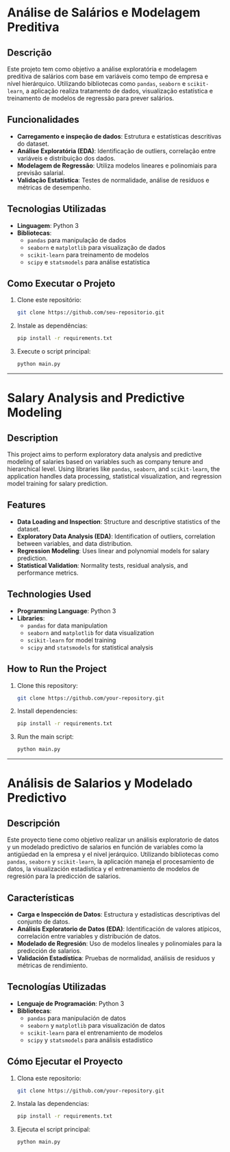 # Análise de Salários e Modelagem Preditiva

## Descrição

Este projeto tem como objetivo a análise exploratória e modelagem preditiva de salários com base em variáveis como tempo de empresa e nível hierárquico. Utilizando bibliotecas como `pandas`, `seaborn` e `scikit-learn`, a aplicação realiza tratamento de dados, visualização estatística e treinamento de modelos de regressão para prever salários.

## Funcionalidades

- **Carregamento e inspeção de dados**: Estrutura e estatísticas descritivas do dataset.
- **Análise Exploratória (EDA)**: Identificação de outliers, correlação entre variáveis e distribuição dos dados.
- **Modelagem de Regressão**: Utiliza modelos lineares e polinomiais para previsão salarial.
- **Validação Estatística**: Testes de normalidade, análise de resíduos e métricas de desempenho.

## Tecnologias Utilizadas

- **Linguagem**: Python 3
- **Bibliotecas**:
  - `pandas` para manipulação de dados
  - `seaborn` e `matplotlib` para visualização de dados
  - `scikit-learn` para treinamento de modelos
  - `scipy` e `statsmodels` para análise estatística

## Como Executar o Projeto

1. Clone este repositório:
   ```sh
   git clone https://github.com/seu-repositorio.git
   ```
2. Instale as dependências:
   ```sh
   pip install -r requirements.txt
   ```
3. Execute o script principal:
   ```sh
   python main.py
   ```

---

# Salary Analysis and Predictive Modeling

## Description

This project aims to perform exploratory data analysis and predictive modeling of salaries based on variables such as company tenure and hierarchical level. Using libraries like `pandas`, `seaborn`, and `scikit-learn`, the application handles data processing, statistical visualization, and regression model training for salary prediction.

## Features

- **Data Loading and Inspection**: Structure and descriptive statistics of the dataset.
- **Exploratory Data Analysis (EDA)**: Identification of outliers, correlation between variables, and data distribution.
- **Regression Modeling**: Uses linear and polynomial models for salary prediction.
- **Statistical Validation**: Normality tests, residual analysis, and performance metrics.

## Technologies Used

- **Programming Language**: Python 3
- **Libraries**:
  - `pandas` for data manipulation
  - `seaborn` and `matplotlib` for data visualization
  - `scikit-learn` for model training
  - `scipy` and `statsmodels` for statistical analysis

## How to Run the Project

1. Clone this repository:
   ```sh
   git clone https://github.com/your-repository.git
   ```
2. Install dependencies:
   ```sh
   pip install -r requirements.txt
   ```
3. Run the main script:
   ```sh
   python main.py
   ```

---

# Análisis de Salarios y Modelado Predictivo

## Descripción

Este proyecto tiene como objetivo realizar un análisis exploratorio de datos y un modelado predictivo de salarios en función de variables como la antigüedad en la empresa y el nivel jerárquico. Utilizando bibliotecas como `pandas`, `seaborn` y `scikit-learn`, la aplicación maneja el procesamiento de datos, la visualización estadística y el entrenamiento de modelos de regresión para la predicción de salarios.

## Características

- **Carga e Inspección de Datos**: Estructura y estadísticas descriptivas del conjunto de datos.
- **Análisis Exploratorio de Datos (EDA)**: Identificación de valores atípicos, correlación entre variables y distribución de datos.
- **Modelado de Regresión**: Uso de modelos lineales y polinomiales para la predicción de salarios.
- **Validación Estadística**: Pruebas de normalidad, análisis de residuos y métricas de rendimiento.

## Tecnologías Utilizadas

- **Lenguaje de Programación**: Python 3
- **Bibliotecas**:
  - `pandas` para manipulación de datos
  - `seaborn` y `matplotlib` para visualización de datos
  - `scikit-learn` para el entrenamiento de modelos
  - `scipy` y `statsmodels` para análisis estadístico

## Cómo Ejecutar el Proyecto

1. Clona este repositorio:
   ```sh
   git clone https://github.com/your-repository.git
   ```
2. Instala las dependencias:
   ```sh
   pip install -r requirements.txt
   ```
3. Ejecuta el script principal:
   ```sh
   python main.py
   ```
